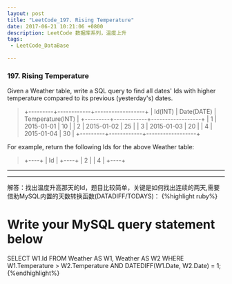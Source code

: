 ```yaml
---
layout: post
title: "LeetCode_197. Rising Temperature"
date: 2017-06-21 10:21:06 +0800
description: LeetCode 数据库系列，温度上升
tags: 
 - LeetCode_DataBase

---
```

### 197. Rising Temperature
Given a Weather table, write a SQL query to find all dates' Ids with higher temperature compared to its previous (yesterday's) dates.

>+---------+------------+------------------+
| Id(INT) | Date(DATE) | Temperature(INT) |
+---------+------------+------------------+
|       1 | 2015-01-01 |               10 |
|       2 | 2015-01-02 |               25 |
|       3 | 2015-01-03 |               20 |
|       4 | 2015-01-04 |               30 |
+---------+------------+------------------+

For example, return the following Ids for the above Weather table:

>+----+
| Id |
+----+
|  2 |
|  4 |
+----+

---
---

解答：找出温度升高那天的Id，题目比较简单，关键是如何找出连续的两天,需要借助MySQL内置的天数转换函数(DATADIFF/TODAYS)：
{%highlight ruby%}
# Write your MySQL query statement below
SELECT W1.Id FROM Weather AS W1, Weather AS W2
WHERE W1.Temperature > W2.Temperature AND DATEDIFF(W1.Date, W2.Date) = 1;
{%endhighlight%}